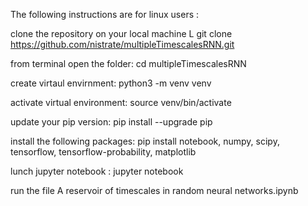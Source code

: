 The following instructions are for linux users :


clone the repository on your local machine L git clone https://github.com/nistrate/multipleTimescalesRNN.git

from terminal open the folder: cd multipleTimescalesRNN

create virtaul envirnment: python3 -m venv venv

activate  virtual environment: source venv/bin/activate

update your pip version: pip install --upgrade pip 

install  the following packages: pip install notebook, numpy, scipy, tensorflow, tensorflow-probability, matplotlib

lunch jupyter notebook       : jupyter notebook

run the file A reservoir of timescales in random neural networks.ipynb
